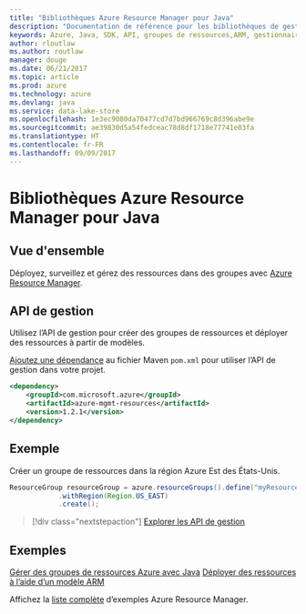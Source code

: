 ```yaml
---
title: "Bibliothèques Azure Resource Manager pour Java"
description: "Documentation de référence pour les bibliothèques de gestionnaire de ressources Java"
keywords: Azure, Java, SDK, API, groupes de ressources,ARM, gestionnaire de ressources
author: rloutlaw
ms.author: routlaw
manager: douge
ms.date: 06/21/2017
ms.topic: article
ms.prod: azure
ms.technology: azure
ms.devlang: java
ms.service: data-lake-store
ms.openlocfilehash: 1e3ec9080da70477cd7d7bd966769c8d396abe9e
ms.sourcegitcommit: ae39830d5a54fedceac78d8df1718e77741e03fa
ms.translationtype: HT
ms.contentlocale: fr-FR
ms.lasthandoff: 09/09/2017
---
```

# <a name="azure-resource-manager-libraries-for-java"></a>Bibliothèques Azure Resource Manager pour Java

## <a name="overview"></a>Vue d'ensemble

Déployez, surveillez et gérez des ressources dans des groupes avec [Azure Resource Manager](https://docs.microsoft.com/en-us/azure/azure-resource-manager/resource-group-overview).

## <a name="management-api"></a>API de gestion

Utilisez l’API de gestion pour créer des groupes de ressources et déployer des ressources à partir de modèles.

[Ajoutez une dépendance](https://maven.apache.org/guides/getting-started/index.html#How_do_I_use_external_dependencies) au fichier Maven `pom.xml` pour utiliser l’API de gestion dans votre projet.


```XML
<dependency>
    <groupId>com.microsoft.azure</groupId>
    <artifactId>azure-mgmt-resources</artifactId>
    <version>1.2.1</version>
</dependency>
```

## <a name="example"></a>Exemple

Créer un groupe de ressources dans la région Azure Est des États-Unis.

```java
ResourceGroup resourceGroup = azure.resourceGroups().define("myResourceGroup")
            .withRegion(Region.US_EAST)
            .create();
```

> [!div class="nextstepaction"]
> [Explorer les API de gestion](/java/api/overview/azure/resources/managementapi)

## <a name="samples"></a>Exemples

[Gérer des groupes de ressources Azure avec Java][1] 
[Déployer des ressources à l’aide d’un modèle ARM][2]

[1]: https://github.com/Azure-Samples/resources-java-manage-resource-group
[2]: https://github.com/Azure-Samples/resources-java-deploy-using-arm-template

Affichez la [liste complète](https://azure.microsoft.com/resources/samples/?platform=java&term=resource) d’exemples Azure Resource Manager.
